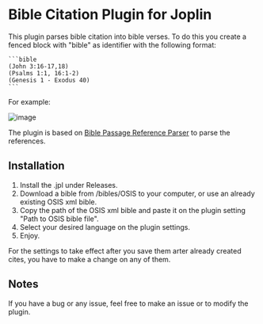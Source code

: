 # Bible Citation Plugin for Joplin

This plugin parses bible citation into bible verses. To do this you create a fenced block with "bible" as identifier with the following format:

    ```bible
    (John 3:16-17,18)
    (Psalms 1:1, 16:1-2)
    (Genesis 1 - Exodus 40)
    ```

For example:

![image](https://user-images.githubusercontent.com/90792603/137567310-99b21496-6717-4dca-9a63-24e46d8d6999.png)

The plugin is based on [Bible Passage Reference Parser](https://github.com/openbibleinfo/Bible-Passage-Reference-Parser) to parse the references.

## Installation
1. Install the .jpl under Releases.
2. Download a bible from /bibles/OSIS to your computer, or use an already existing OSIS xml bible.
3. Copy the path of the OSIS xml bible and paste it on the plugin setting "Path to OSIS bible file".
4. Select your desired language on the plugin settings.
5. Enjoy.

For the settings to take effect after you save them arter already created cites, you have to make a change on any of them.
 
 ## Notes
 If you have a bug or any issue, feel free to make an issue or to modify the plugin.
